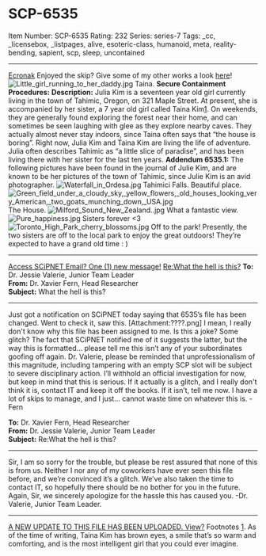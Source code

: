 # SCP-6535
Item Number: SCP-6535
Rating: 232
Series: series-7
Tags: _cc, _licensebox, _listpages, alive, esoteric-class, humanoid, meta, reality-bending, sapient, scp, sleep, uncontained

---

[Ecronak](javascript:;)
Enjoyed the skip? Give some of my other works a look [here](http://scp-wiki.wikidot.com/ekronak-s-archive-with-commentary|)!
![Little_girl_running_to_her_daddy.jpg](https://scp-wiki.wdfiles.com/local--files/fragment:sisters-0/Little_girl_running_to_her_daddy.jpg)
Taina.
**Secure Containment Procedures:**
**Description:** Julia Kim is a seventeen year old girl currently living in the town of Tahimic, Oregon, on 321 Maple Street. At present, she is accompanied by her sister, a 7 year old girl called Taina Kim[1](javascript:;).
On weekends, they are generally found exploring the forest near their home, and can sometimes be seen laughing with glee as they explore nearby caves. They actually almost never stay indoors, since Taina often says that “the house is boring”.
Right now, Julia Kim and Taina Kim are living the life of adventure. Julia often describes Tahimic as “a little slice of paradise”, and has been living there with her sister for the last ten years.
**Addendum 6535.1:** The following pictures have been found in the journal of Julie Kim, and are known to be her pictures of the town of Tahimic, since Julie Kim is an avid photographer.
![Waterfall_in_Ordesa.jpg](https://scp-wiki.wdfiles.com/local--files/fragment:sisters-0/Waterfall_in_Ordesa.jpg)
Tahimici Falls. Beautiful place.
![Green_field_under_a_cloudy_sky,_yellow_flowers,_old_houses_looking_very_American,_two_goats_munching_down,_USA.jpg](https://scp-wiki.wdfiles.com/local--files/fragment:sisters-0/Green_field_under_a_cloudy_sky,_yellow_flowers,_old_houses_looking_very_American,_two_goats_munching_down,_USA.jpg)
The House.
![Milford_Sound_New_Zealand..jpg](https://scp-wiki.wdfiles.com/local--files/fragment:sisters-0/Milford_Sound_New_Zealand..jpg)
What a fantastic view.
![Pure_happiness.jpg](https://scp-wiki.wdfiles.com/local--files/fragment:sisters-0/Pure_happiness.jpg)
Sisters forever <3
![Toronto_High_Park_cherry_blossoms.jpg](https://scp-wiki.wdfiles.com/local--files/fragment:sisters-0/Toronto_High_Park_cherry_blossoms.jpg)
Off to the park!
Presently, the two sisters are off to the local park to enjoy the great outdoors! They’re expected to have a grand old time : )
* * *
[Access SCiPNET Email? One (1) new message!](javascript:;)
[Re:What the hell is this?](javascript:;)
**To:** Dr. Jessie Valerie, Junior Team Leader  
**From:** Dr. Xavier Fern, Head Researcher  
**Subject:** What the hell is this?
* * *
Just got a notification on SCiPNET today saying that 6535’s file has been changed. Went to check it, saw this.
[Attachment:????.png]
I mean, I really don't know why this file has been assigned to me. Is this a joke? Some glitch? The fact that SCiPNET notified me of it suggests the latter, but the way this is formatted… please tell me this isn’t any of your subordinates goofing off again.
Dr. Valerie, please be reminded that unprofessionalism of this magnitude, including tampering with an empty SCP slot will be subject to severe disciplinary action. I’ll withhold an official investigation for now, but keep in mind that this is serious.
If it actually is a glitch, and I really don't think it is, contact IT and keep it off the books. If it isn’t, tell me now. I have a lot of skips to manage, and I just… cannot waste time on whatever this is.
-Fern
  

**To:** Dr. Xavier Fern, Head Researcher  
**From:** Dr. Jessie Valerie, Junior Team Leader  
**Subject:** Re:What the hell is this?
* * *
Sir, I am so sorry for the trouble, but please be rest assured that none of this is from us. Neither I nor any of my coworkers have ever seen this file before, and we’re convinced it’s a glitch. We’ve also taken the time to contact IT, so hopefully there should be no bother for you in the future.
Again, Sir, we sincerely apologize for the hassle this has caused you.
-Dr. Valerie, Junior Team Leader.
* * *
[A NEW UPDATE TO THIS FILE HAS BEEN UPLOADED. View?](https://scp-wiki.wikidot.com/scp-6535/offset/1)
Footnotes
[1](javascript:;). As of the time of writing, Taina Kim has brown eyes, a smile that’s so warm and comforting, and is the most intelligent girl that you could ever imagine.